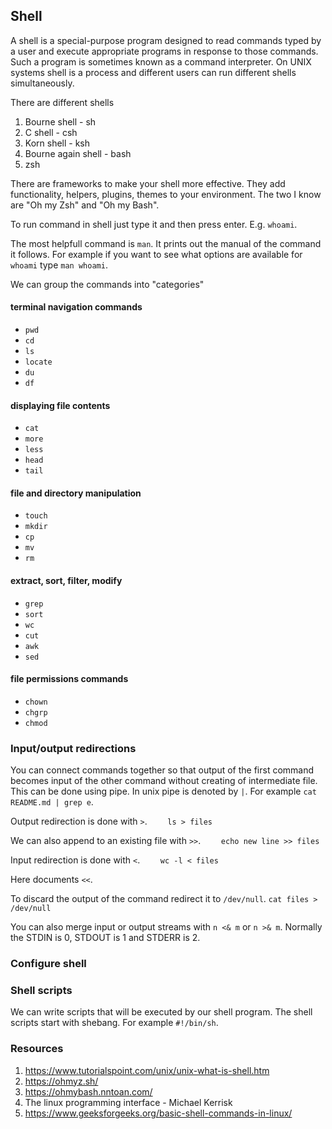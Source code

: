 ## Shell
A shell is a special-purpose program designed to read commands typed by a user and execute appropriate programs in response to those commands. Such a program is sometimes known as a command interpreter.
On UNIX systems shell is a process and different users can run different shells simultaneously.

There are different shells
1. Bourne shell - sh
2. C shell - csh
3. Korn shell - ksh
4. Bourne again shell - bash
5. zsh

There are frameworks to make your shell more effective. They add functionality, helpers, plugins, themes to your environment. The two I know are "Oh my Zsh" and "Oh my Bash".

To run command in shell just type it and then press enter. E.g. `whoami`.

The most helpfull command is `man`. It prints out the manual of the command it follows. For example if you want to see what options are available for `whoami` type `man whoami`.

We can group the commands into "categories"
#### terminal navigation commands
* `pwd`
* `cd`
* `ls`
* `locate`
* `du`
* `df`

#### displaying file contents
* `cat`
* `more`
* `less`
* `head`
* `tail`

#### file and directory manipulation
* `touch`
* `mkdir`
* `cp`
* `mv`
* `rm`

#### extract, sort, filter, modify
* `grep`
* `sort`
* `wc`
* `cut`
* `awk`
* `sed`

#### file permissions commands
* `chown`
* `chgrp`
* `chmod`

### Input/output redirections
You can connect commands together so that output of the first command becomes input of the other command without creating of intermediate file. This can be done using pipe. In unix pipe is denoted by `|`. For example `cat README.md | grep e`.

Output redirection is done with `>`. 
```     ls > files      ```

We can also append to an existing file with `>>`. 
```     echo new line >> files      ```

Input redirection is done with `<`.
```     wc -l < files       ```

Here documents `<<`.

To discard the output of the command redirect it to `/dev/null`.
``` cat files > /dev/null ```

You can also merge input or output streams with `n <& m` or `n >& m`.
Normally the STDIN is 0, STDOUT is 1 and STDERR is 2.

### Configure shell

### Shell scripts
We can write scripts that will be executed by our shell program. The shell scripts start with shebang. For example `#!/bin/sh`.

### Resources
1. https://www.tutorialspoint.com/unix/unix-what-is-shell.htm
2. https://ohmyz.sh/
3. https://ohmybash.nntoan.com/
4. The linux programming interface - Michael Kerrisk
5. https://www.geeksforgeeks.org/basic-shell-commands-in-linux/